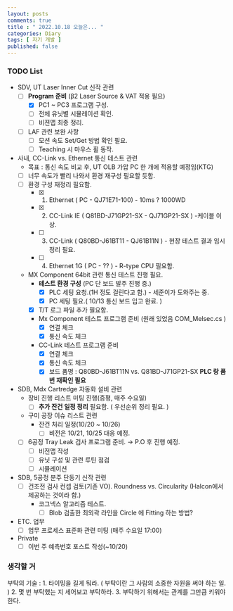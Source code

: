 ```yaml
---
layout: posts
comments: true
title : " 2022.10.18 오늘은... "
categories: Diary
tags: [ 자기 개발 ]
published: false
---
```


### TODO List

- SDV, UT Laser Inner Cut 신작 관련
  - [ ] **Program 준비** (β2 Laser Source & VAT 적용 필요)
    - [x] PC1 ~ PC3 프로그램 구성.
    - [ ] 전체 유닛별 시뮬레이션 확인.
    - [ ] 비젼맵 최종 정리.
  - [ ] LAF 관련 보완 사항
    - [ ] 모션 속도 Set/Get 방법 확인 필요.
    - [ ] Teaching 시 마우스 휠 동작.

- 사내, CC-Link vs. Ethernet 통신 테스트 관련
  - 목표 : 통신 속도 비교 후, UT OLB 가압 PC 한 개에 적용할 예정임(KTG)
  - [ ] 너무 속도가 빨리 나와서 환경 재구성 필요할 듯함.
  - [ ] 환경 구성 재정리 필요함.
    - [x] 1. Ethernet ( PC - QJ71E71-100) - 10ms ? 1000WD
    - [x] 2. CC-Link IE ( Q81BD-J71GP21-SX - QJ71GP21-SX ) -케이블 이상.
    - [ ] 3. CC-Link ( Q80BD-J61BT11 - QJ61B11N ) - 현장 테스트 결과 임시 정리 필요.
    - [ ] 4. Ethernet 1G ( PC - ?? ) - R-type CPU 필요함.

  - MX Component 64bit 관련 통신 테스트 진행 필요.
    - **테스트 환경 구성** (PC 단 보드 발주 진행 중.)
      - [x] PLC 세팅 요청.(1H 정도 걸린다고 함.) - 세준이가 도와주는 중.
      - [x] PC 세팅 필요.( 10/13 통신 보드 입고 완료. )
    - [x] T/T 로그 파일 추가 필요함.
    - Mx Component 테스트 프로그램 준비 (원래 있었음 COM_Melsec.cs )
      - [x] 연결 체크
      - [x] 통신 속도 체크
    - CC-Link 테스트 프로그램 준비
      - [x] 연결 체크
      - [x] 통신 속도 체크
      - [x] 보드 품명 : Q80BD-J61BT11N vs. Q81BD-J71GP21-SX **PLC 랑 품번 재확인 필요**

- SDB, Mdx Cartredge 자동화 설비 관련
  - 장비 진행 리스트 미팅 진행(증평, 매주 수요일)
    - [ ] **추가 잔건 일정 정리** 필요함. ( 우선순위 정리 필요. )
  - 구미 공장 이슈 리스트 관련
    - 잔건 처리 일정(10/20 ~ 10/26)
      - [ ] 비전은 10/21, 10/25 대응 예정.
  - [ ] 6공정 Tray Leak 검사 프로그램 준비. → P.O 후 진행 예정.
    - [ ] 비전맵 작성
    - [ ] 유닛 구성 및 관련 루틴 점검
    - [ ] 시뮬레이션

- SDB, 5공정 분주 단동기 신작 관련
  - [ ] 건조전 검사 컨셉 검토(기존 VO). Roundness vs. Circularity (Halcon에서 제공하는 것이라 함.)
    - 코그넥스 알고리즘 테스트.
      - [ ] Blob 검출한 최외곽 라인을 Circle 에 Fitting 하는 방법?

- ETC. 업무
  - [ ] 업무 프로세스 표준화 관련 미팅 (매주 수요일 17:00)

- Private
  - [ ] 이번 주 예측번호 포스트 작성(~10/20)

### 생각할 거

부탁의 기술
 : 1. 타이밍을 길게 둬라. ( 부탁이란 그 사람의 소중한 자원을 써야 하는 일. )
   2. 몇 번 부탁했는 지 세어보고 부탁하라.
   3. 부탁하기 위해서는 관계를 그만큼 키워야 한다.
